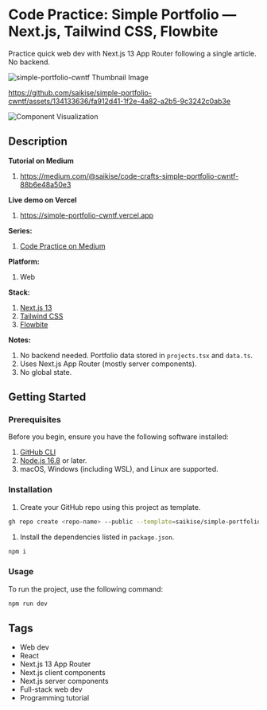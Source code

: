 # Code Practice: Simple Portfolio — Next.js, Tailwind CSS, Flowbite

Practice quick web dev with Next.js 13 App Router following a single article. No backend.

![simple-portfolio-cwntf Thumbnail Image](https://github.com/saikise/simple-portfolio-cwntf/assets/134133636/ff5e9652-106f-4840-8b7a-3332e266779d)


https://github.com/saikise/simple-portfolio-cwntf/assets/134133636/fa912d41-1f2e-4a82-a2b5-9c3242c0ab3e

![Component Visualization](https://github.com/saikise/simple-portfolio-cwntf/assets/134133636/bab6cf7c-3543-4b38-9c40-cc0e6847d5bd)

## Description

**Tutorial on Medium**

1. https://medium.com/@saikise/code-crafts-simple-portfolio-cwntf-88b6e48a50e3

**Live demo on Vercel**

1. https://simple-portfolio-cwntf.vercel.app

**Series:**

1. [Code Practice on Medium](https://medium.com/@saikise/list/code-practice-21a1d1eaecf4)

**Platform:**

1. Web

**Stack:**

1. [Next.js 13](https://nextjs.org/docs)
1. [Tailwind CSS](https://tailwindcss.com/)
1. [Flowbite](https://flowbite.com/)

**Notes:**

1. No backend needed. Portfolio data stored in `projects.tsx` and `data.ts`.
1. Uses Next.js App Router (mostly server components).
1. No global state.

## Getting Started

### Prerequisites

Before you begin, ensure you have the following software installed:

1. [GitHub CLI](https://cli.github.com/manual/installation)
1. [Node.js 16.8](https://nodejs.org/) or later.
1. macOS, Windows (including WSL), and Linux are supported.

### Installation

1. Create your GitHub repo using this project as template.

```bash
gh repo create <repo-name> --public --template=saikise/simple-portfolio-cwntf
```

1. Install the dependencies listed in `package.json`.

```bash
npm i
```

### Usage

To run the project, use the following command:

```bash
npm run dev
```

## Tags

- Web dev
- React
- Next.js 13 App Router
- Next.js client components
- Next.js server components
- Full-stack web dev
- Programming tutorial
